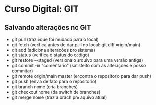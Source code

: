 # Curso Digital: GIT

## Salvando alterações no GIT

* git pull (traz oque foi mudado para o local)
* git fetch (verifica antes de dar pull no local: git diff origin/main)
* git add <file> (adiciona alterações pro sistema)
* git status (verifica o status do codigo)
* git restore --staged <file> (versiona o arquivo para uma versão antiga)
* git commit -m "comentario" (satisfeito com as alterações e posso commitar)
* git remote origin/main master (encontra o repositorio para dar push)
* git push (envia de fato para o repositorio)
* git branch nome (cria branches)
* git checkout nome (da switch de branches)
* git merge nome (traz a brach pro aquivo atual)